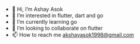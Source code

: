 - 👋 Hi, I’m Ashay Asok
- 👀 I’m interested in flutter, dart and go
- 🌱 I’m currently learning go
- 💞️ I’m looking to collaborate on flutter
- 📫 How to reach me akshayasok1998@gmail.com

<!---
wa11breaker/wa11breaker is a ✨ special ✨ repository because its `README.md` (this file) appears on your GitHub profile.
You can click the Preview link to take a look at your changes.
--->
